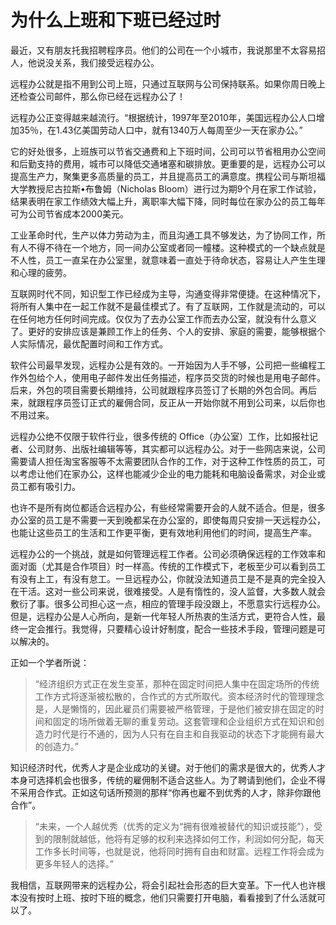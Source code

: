 # 为什么上班和下班已经过时

最近，又有朋友托我招聘程序员。他们的公司在一个小城市，我说那里不太容易招人，他说没关系，我们接受远程办公。

远程办公就是指不用到公司上班，只通过互联网与公司保持联系。如果你周日晚上还检查公司邮件，那么你已经在远程办公了！

远程办公正变得越来越流行。“根据统计，1997年至2010年，美国远程办公人口增加35％，在1.43亿美国劳动人口中，就有1340万人每周至少一天在家办公。”

它的好处很多，上班族可以节省交通费和上下班时间，公司可以节省租用办公空间和后勤支持的费用，城市可以降低交通堵塞和碳排放。更重要的是，远程办公可以提高生产力，聚集更多高质量的员工，并且提高员工的满意度。携程公司与斯坦福大学教授尼古拉斯•布鲁姆（Nicholas Bloom）进行过为期9个月在家工作试验，结果表明在家工作绩效大幅上升，离职率大幅下降，同时每位在家办公的员工每年可为公司节省成本2000美元。

工业革命时代，生产以体力劳动为主，而且沟通工具不够发达，为了协同工作，所有人不得不待在一个地方，同一间办公室或者同一幢楼。这种模式的一个缺点就是不人性，员工一直呆在办公室里，就意味着一直处于待命状态，容易让人产生生理和心理的疲劳。

互联网时代不同，知识型工作已经成为主导，沟通变得非常便捷。在这种情况下，将所有人集中在一起工作就不是最佳模式了。有了互联网，工作就是流动的，可以在任何地方任何时间完成。仅仅为了去办公室工作而去办公室，就没有什么意义了。更好的安排应该是兼顾工作上的任务、个人的安排、家庭的需要，能够根据个人实际情况，最优配置时间和工作方式。

软件公司最早发现，远程办公是有效的。一开始因为人手不够，公司把一些编程工作外包给个人，使用电子邮件发出任务描述，程序员交货的时候也是用电子邮件。后来，外包的项目需要长期维持，公司就跟程序员签订了长期的外包合同。再后来，就跟程序员签订正式的雇佣合同，反正从一开始你就不用到公司来，以后你也不用过来。

远程办公绝不仅限于软件行业，很多传统的 Office（办公室）工作，比如报社记者、公司财务、出版社编辑等等，其实都可以远程办公。对于一些网店来说，公司需要请人担任淘宝客服等不太需要团队合作的工作，对于这种工作性质的员工，可以考虑让他们在家办公，这样也能减少企业的电力能耗和电脑设备需求，对企业或员工都有吸引力。

也许不是所有岗位都适合远程办公，有些经常需要开会的人就不适合。但是，很多办公室的员工是不需要一天到晚都呆在办公室的，即使每周只安排一天远程办公，也能让这些员工的生活和工作更平衡，更有效地利用他们的时间，提高生产率。

远程办公的一个挑战，就是如何管理远程工作者。公司必须确保远程的工作效率和面对面（尤其是合作项目）时一样高。传统的工作模式下，老板至少可以看到员工有没有上工，有没有怠工。一旦远程办公，你就没法知道员工是不是真的完全投入在干活。这对一些公司来说，很难接受。人是有惰性的，没人监督，大多数人就会敷衍了事。很多公司担心这一点，相应的管理手段没跟上，不愿意实行远程办公。但是，远程办公是人心所向，是新一代年轻人所热衷的生活方式，更符合人性，最终一定会推行。我觉得，只要精心设计好制度，配合一些技术手段，管理问题是可以解决的。

正如一个学者所说：

> “经济组织方式正在发生变革，那种在固定时间把人集中在固定场所的传统工作方式将逐渐被松散的，合作式的方式所取代。资本经济时代的管理理念是，人是懒惰的，因此雇员们需要被严格管理，于是他们被安排在固定的时间和固定的场所做着无聊的重复劳动。这套管理和企业组织方式在知识和创造力时代是行不通的，因为人只有在自主和自我驱动的状态下才能拥有最大的创造力。”

知识经济时代，优秀人才是企业成功的关键。对于他们的需求是很大的，优秀人才本身可选择机会也很多，传统的雇佣制不适合这些人。为了聘请到他们，企业不得不采用合作式。正如这句话所预测的那样“你再也雇不到优秀的人才，除非你跟他合作”。

> “未来，一个人越优秀（优秀的定义为“拥有很难被替代的知识或技能”），受到的限制就越低，他将有足够的权利来选择如何工作，利润如何分配，每天工作多长时间等，也就是说，他将同时拥有自由和财富。远程工作将会成为更多年轻人的选择。”

我相信，互联网带来的远程办公，将会引起社会形态的巨大变革。下一代人也许根本没有按时上班、按时下班的概念，他们只需要打开电脑，看看接到了什么活就可以了。

